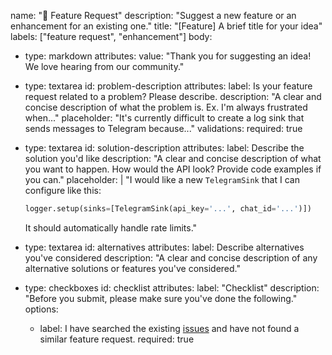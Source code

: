 name: "🚀 Feature Request"
description: "Suggest a new feature or an enhancement for an existing one."
title: "[Feature] A brief title for your idea"
labels: ["feature request", "enhancement"]
body:

- type: markdown
  attributes:
  value: "Thank you for suggesting an idea! We love hearing from our community."

- type: textarea
  id: problem-description
  attributes:
  label: Is your feature request related to a problem? Please describe.
  description: "A clear and concise description of what the problem is. Ex. I'm always frustrated when..."
  placeholder: "It's currently difficult to create a log sink that sends messages to Telegram because..."
  validations:
  required: true

- type: textarea
  id: solution-description
  attributes:
  label: Describe the solution you'd like
  description: "A clear and concise description of what you want to happen. How would the API look? Provide code
  examples if you can."
  placeholder: |
  "I would like a new `TelegramSink` that I can configure like this:
  ```python
  logger.setup(sinks=[TelegramSink(api_key='...', chat_id='...')])
  ```
  It should automatically handle rate limits."

- type: textarea
  id: alternatives
  attributes:
  label: Describe alternatives you've considered
  description: "A clear and concise description of any alternative solutions or features you've considered."

- type: checkboxes
  id: checklist
  attributes:
  label: "Checklist"
  description: "Before you submit, please make sure you've done the following."
  options:
  - label: I have searched the existing [issues](https://github.com/Qu1nel/StolasLog/issues) and have not found a
  similar feature request.
  required: true
